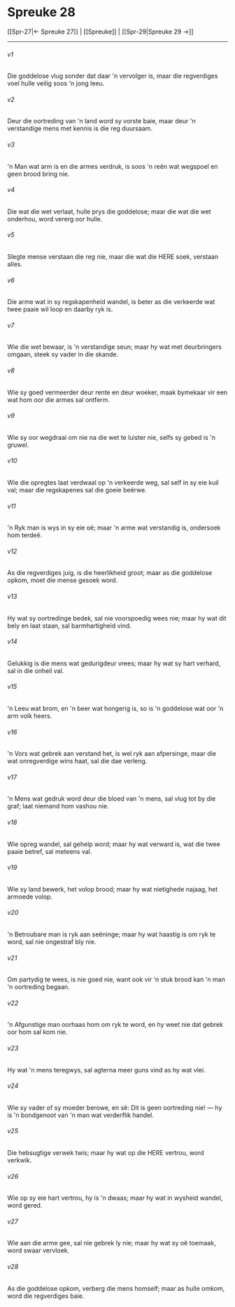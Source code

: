 # Spreuke 28

[[Spr-27|← Spreuke 27]] | [[Spreuke]] | [[Spr-29|Spreuke 29 →]]
***

###### v1
Die goddelose vlug sonder dat daar 'n vervolger is, maar die regverdiges voel hulle veilig soos 'n jong leeu. 
###### v2
Deur die oortreding van 'n land word sy vorste baie, maar deur 'n verstandige mens met kennis is die reg duursaam. 
###### v3
'n Man wat arm is en die armes verdruk, is soos 'n reën wat wegspoel en geen brood bring nie. 
###### v4
Die wat die wet verlaat, hulle prys die goddelose; maar die wat die wet onderhou, word vererg oor hulle. 
###### v5
Slegte mense verstaan die reg nie, maar die wat die HERE soek, verstaan alles. 
###### v6
Die arme wat in sy regskapenheid wandel, is beter as die verkeerde wat twee paaie wil loop en daarby ryk is. 
###### v7
Wie die wet bewaar, is 'n verstandige seun; maar hy wat met deurbringers omgaan, steek sy vader in die skande. 
###### v8
Wie sy goed vermeerder deur rente en deur woeker, maak bymekaar vir een wat hom oor die armes sal ontferm. 
###### v9
Wie sy oor wegdraai om nie na die wet te luister nie, selfs sy gebed is 'n gruwel. 
###### v10
Wie die opregtes laat verdwaal op 'n verkeerde weg, sal self in sy eie kuil val; maar die regskapenes sal die goeie beërwe. 
###### v11
'n Ryk man is wys in sy eie oë; maar 'n arme wat verstandig is, ondersoek hom terdeë. 
###### v12
As die regverdiges juig, is die heerlikheid groot; maar as die goddelose opkom, moet die mense gesoek word. 
###### v13
Hy wat sy oortredinge bedek, sal nie voorspoedig wees nie; maar hy wat dit bely en laat staan, sal barmhartigheid vind. 
###### v14
Gelukkig is die mens wat gedurigdeur vrees; maar hy wat sy hart verhard, sal in die onheil val. 
###### v15
'n Leeu wat brom, en 'n beer wat hongerig is, so is 'n goddelose wat oor 'n arm volk heers. 
###### v16
'n Vors wat gebrek aan verstand het, is wel ryk aan afpersinge, maar die wat onregverdige wins haat, sal die dae verleng. 
###### v17
'n Mens wat gedruk word deur die bloed van 'n mens, sal vlug tot by die graf; laat niemand hom vashou nie. 
###### v18
Wie opreg wandel, sal gehelp word; maar hy wat verward is, wat die twee paaie betref, sal meteens val. 
###### v19
Wie sy land bewerk, het volop brood; maar hy wat nietighede najaag, het armoede volop. 
###### v20
'n Betroubare man is ryk aan seëninge; maar hy wat haastig is om ryk te word, sal nie ongestraf bly nie. 
###### v21
Om partydig te wees, is nie goed nie, want ook vir 'n stuk brood kan 'n man 'n oortreding begaan. 
###### v22
'n Afgunstige man oorhaas hom om ryk te word, en hy weet nie dat gebrek oor hom sal kom nie. 
###### v23
Hy wat 'n mens teregwys, sal agterna meer guns vind as hy wat vlei. 
###### v24
Wie sy vader of sy moeder berowe, en sê: Dit is geen oortreding nie! — hy is 'n bondgenoot van 'n man wat verderflik handel. 
###### v25
Die hebsugtige verwek twis; maar hy wat op die HERE vertrou, word verkwik. 
###### v26
Wie op sy eie hart vertrou, hy is 'n dwaas; maar hy wat in wysheid wandel, word gered. 
###### v27
Wie aan die arme gee, sal nie gebrek ly nie; maar hy wat sy oë toemaak, word swaar vervloek. 
###### v28
As die goddelose opkom, verberg die mens homself; maar as hulle omkom, word die regverdiges baie. 
